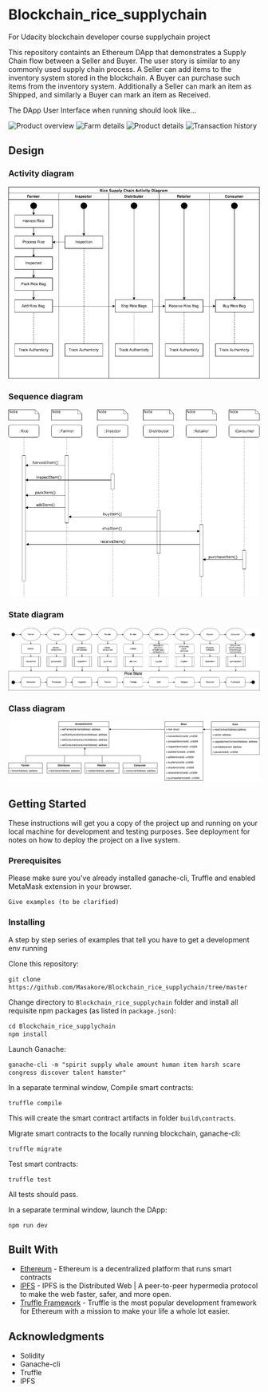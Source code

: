 # Blockchain_rice_supplychain
For Udacity blockchain developer course supplychain project

This repository containts an Ethereum DApp that demonstrates a Supply Chain flow between a Seller and Buyer. The user story is similar to any commonly used supply chain process. A Seller can add items to the inventory system stored in the blockchain. A Buyer can purchase such items from the inventory system. Additionally a Seller can mark an item as Shipped, and similarly a Buyer can mark an item as Received.

The DApp User Interface when running should look like...

![Product overview](images/product_overview.jpg?raw=true)
![Farm details](images/farm_details.jpg?raw=true)
![Product details](images/product_details.jpg?raw=true)
![Transaction history](images/tx_history.jpg?raw=true)

## Design
### Activity diagram
![Activity diagram](design/udacity_rice_supplychain_activity_diagram.jpg?raw=true)

### Sequence diagram
![Sequence diagram](design/udacity_rice_supplychain_sequence_diagram.jpg?raw=true)

### State diagram
![State diagram](design/udacity_rice_supplychain_state_diagram.jpg?raw=true)

### Class diagram
![Class diagram](design/udacity_rice_supplychain_class_diagram.jpg?raw=true)

## Getting Started

These instructions will get you a copy of the project up and running on your local machine for development and testing purposes. See deployment for notes on how to deploy the project on a live system.

### Prerequisites

Please make sure you've already installed ganache-cli, Truffle and enabled MetaMask extension in your browser.

```
Give examples (to be clarified)
```

### Installing

A step by step series of examples that tell you have to get a development env running

Clone this repository:

```
git clone https://github.com/Masakore/Blockchain_rice_supplychain/tree/master
```

Change directory to ```Blockchain_rice_supplychain``` folder and install all requisite npm packages (as listed in ```package.json```):

```
cd Blockchain_rice_supplychain
npm install
```

Launch Ganache:

```
ganache-cli -m "spirit supply whale amount human item harsh scare congress discover talent hamster"
```

In a separate terminal window, Compile smart contracts:

```
truffle compile
```

This will create the smart contract artifacts in folder ```build\contracts```.

Migrate smart contracts to the locally running blockchain, ganache-cli:

```
truffle migrate
```

Test smart contracts:

```
truffle test
```

All tests should pass.

In a separate terminal window, launch the DApp:

```
npm run dev
```

## Built With

* [Ethereum](https://www.ethereum.org/) - Ethereum is a decentralized platform that runs smart contracts
* [IPFS](https://ipfs.io/) - IPFS is the Distributed Web | A peer-to-peer hypermedia protocol
to make the web faster, safer, and more open.
* [Truffle Framework](http://truffleframework.com/) - Truffle is the most popular development framework for Ethereum with a mission to make your life a whole lot easier.

## Acknowledgments

* Solidity
* Ganache-cli
* Truffle
* IPFS
